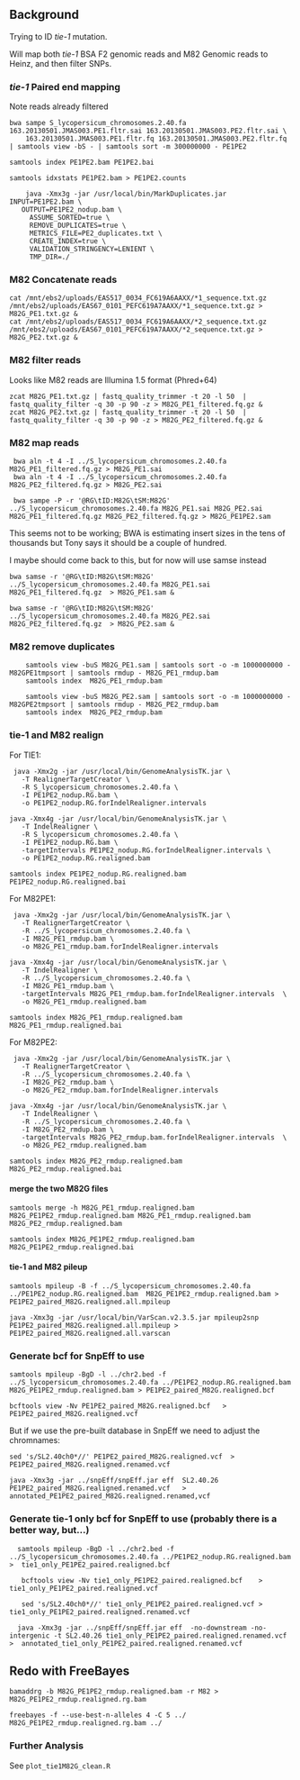 ## Background

Trying to ID *tie-1* mutation.

Will map both _tie-1_ BSA F2 genomic reads and M82 Genomic reads to Heinz, and then filter SNPs.

### _tie-1_ Paired end mapping

Note reads already filtered

    bwa sampe S_lycopersicum_chromosomes.2.40.fa 163.20130501.JMAS003.PE1.fltr.sai 163.20130501.JMAS003.PE2.fltr.sai \
        163.20130501.JMAS003.PE1.fltr.fq 163.20130501.JMAS003.PE2.fltr.fq | samtools view -bS - | samtools sort -m 300000000 - PE1PE2
        
    samtools index PE1PE2.bam PE1PE2.bai
    
    samtools idxstats PE1PE2.bam > PE1PE2.counts
    
        java -Xmx3g -jar /usr/local/bin/MarkDuplicates.jar INPUT=PE1PE2.bam \
       OUTPUT=PE1PE2_nodup.bam \
    	 ASSUME_SORTED=true \
    	 REMOVE_DUPLICATES=true \
    	 METRICS_FILE=PE2_duplicates.txt \
    	 CREATE_INDEX=true \
    	 VALIDATION_STRINGENCY=LENIENT \
    	 TMP_DIR=./

### M82 Concatenate reads

    cat /mnt/ebs2/uploads/EAS517_0034_FC619A6AAXX/*1_sequence.txt.gz /mnt/ebs2/uploads/EAS67_0101_PEFC619A7AAXX/*1_sequence.txt.gz > M82G_PE1.txt.gz &
    cat /mnt/ebs2/uploads/EAS517_0034_FC619A6AAXX/*2_sequence.txt.gz /mnt/ebs2/uploads/EAS67_0101_PEFC619A7AAXX/*2_sequence.txt.gz > M82G_PE2.txt.gz &
    
### M82 filter reads

Looks like M82 reads are Illumina 1.5 format (Phred+64)

    zcat M82G_PE1.txt.gz | fastq_quality_trimmer -t 20 -l 50  | fastq_quality_filter -q 30 -p 90 -z > M82G_PE1_filtered.fq.gz &
    zcat M82G_PE2.txt.gz | fastq_quality_trimmer -t 20 -l 50  | fastq_quality_filter -q 30 -p 90 -z > M82G_PE2_filtered.fq.gz &

### M82 map reads

     bwa aln -t 4 -I ../S_lycopersicum_chromosomes.2.40.fa  M82G_PE1_filtered.fq.gz > M82G_PE1.sai
     bwa aln -t 4 -I ../S_lycopersicum_chromosomes.2.40.fa  M82G_PE2_filtered.fq.gz > M82G_PE2.sai
     
     bwa sampe -P -r '@RG\tID:M82G\tSM:M82G' ../S_lycopersicum_chromosomes.2.40.fa M82G_PE1.sai M82G_PE2.sai M82G_PE1_filtered.fq.gz M82G_PE2_filtered.fq.gz > M82G_PE1PE2.sam
    
This seems not to be working; BWA is estimating insert sizes in the tens of thousands but Tony says it should be a couple of hundred.

I maybe should come back to this, but for now will use samse instead

    bwa samse -r '@RG\tID:M82G\tSM:M82G' ../S_lycopersicum_chromosomes.2.40.fa M82G_PE1.sai M82G_PE1_filtered.fq.gz  > M82G_PE1.sam &
    
    bwa samse -r '@RG\tID:M82G\tSM:M82G' ../S_lycopersicum_chromosomes.2.40.fa M82G_PE2.sai M82G_PE2_filtered.fq.gz  > M82G_PE2.sam &
     
### M82 remove duplicates

        samtools view -buS M82G_PE1.sam | samtools sort -o -m 1000000000 - M82GPE1tmpsort | samtools rmdup - M82G_PE1_rmdup.bam
        samtools index  M82G_PE1_rmdup.bam 
             
        samtools view -buS M82G_PE2.sam | samtools sort -o -m 1000000000 - M82GPE2tmpsort | samtools rmdup - M82G_PE2_rmdup.bam
        samtools index  M82G_PE2_rmdup.bam
     
### tie-1 and M82 realign

For TIE1:

     java -Xmx2g -jar /usr/local/bin/GenomeAnalysisTK.jar \
       -T RealignerTargetCreator \
       -R S_lycopersicum_chromosomes.2.40.fa \
       -I PE1PE2_nodup.RG.bam \
       -o PE1PE2_nodup.RG.forIndelRealigner.intervals 
       
    java -Xmx4g -jar /usr/local/bin/GenomeAnalysisTK.jar \
       -T IndelRealigner \
       -R S_lycopersicum_chromosomes.2.40.fa \
       -I PE1PE2_nodup.RG.bam \
       -targetIntervals PE1PE2_nodup.RG.forIndelRealigner.intervals \
       -o PE1PE2_nodup.RG.realigned.bam 
       
    samtools index PE1PE2_nodup.RG.realigned.bam PE1PE2_nodup.RG.realigned.bai
       
For M82PE1:

     java -Xmx2g -jar /usr/local/bin/GenomeAnalysisTK.jar \
       -T RealignerTargetCreator \
       -R ../S_lycopersicum_chromosomes.2.40.fa \
       -I M82G_PE1_rmdup.bam \
       -o M82G_PE1_rmdup.bam.forIndelRealigner.intervals 
       
    java -Xmx4g -jar /usr/local/bin/GenomeAnalysisTK.jar \
       -T IndelRealigner \
       -R ../S_lycopersicum_chromosomes.2.40.fa \
       -I M82G_PE1_rmdup.bam \
       -targetIntervals M82G_PE1_rmdup.bam.forIndelRealigner.intervals  \
       -o M82G_PE1_rmdup.realigned.bam
       
    samtools index M82G_PE1_rmdup.realigned.bam M82G_PE1_rmdup.realigned.bai
       
For M82PE2:

     java -Xmx2g -jar /usr/local/bin/GenomeAnalysisTK.jar \
       -T RealignerTargetCreator \
       -R ../S_lycopersicum_chromosomes.2.40.fa \
       -I M82G_PE2_rmdup.bam \
       -o M82G_PE2_rmdup.bam.forIndelRealigner.intervals 
       
    java -Xmx4g -jar /usr/local/bin/GenomeAnalysisTK.jar \
       -T IndelRealigner \
       -R ../S_lycopersicum_chromosomes.2.40.fa \
       -I M82G_PE2_rmdup.bam \
       -targetIntervals M82G_PE2_rmdup.bam.forIndelRealigner.intervals  \
       -o M82G_PE2_rmdup.realigned.bam
       
    samtools index M82G_PE2_rmdup.realigned.bam M82G_PE2_rmdup.realigned.bai
       
#### merge the two M82G files

    samtools merge -h M82G_PE1_rmdup.realigned.bam M82G_PE1PE2_rmdup.realigned.bam M82G_PE1_rmdup.realigned.bam M82G_PE2_rmdup.realigned.bam
    
    samtools index M82G_PE1PE2_rmdup.realigned.bam M82G_PE1PE2_rmdup.realigned.bai
        
#### tie-1 and M82 pileup

    samtools mpileup -B -f ../S_lycopersicum_chromosomes.2.40.fa ../PE1PE2_nodup.RG.realigned.bam  M82G_PE1PE2_rmdup.realigned.bam > PE1PE2_paired_M82G.realigned.all.mpileup
    
    java -Xmx3g -jar /usr/local/bin/VarScan.v2.3.5.jar mpileup2snp PE1PE2_paired_M82G.realigned.all.mpileup > PE1PE2_paired_M82G.realigned.all.varscan
    

### Generate bcf for SnpEff to use

    samtools mpileup -BgD -l ../chr2.bed -f ../S_lycopersicum_chromosomes.2.40.fa ../PE1PE2_nodup.RG.realigned.bam  M82G_PE1PE2_rmdup.realigned.bam > PE1PE2_paired_M82G.realigned.bcf  
 
    bcftools view -Nv PE1PE2_paired_M82G.realigned.bcf   > PE1PE2_paired_M82G.realigned.vcf  

But if we use the pre-built database in SnpEff we need to adjust the chromnames:

    sed 's/SL2.40ch0*//' PE1PE2_paired_M82G.realigned.vcf  > PE1PE2_paired_M82G.realigned.renamed.vcf  
  
    java -Xmx3g -jar ../snpEff/snpEff.jar eff  SL2.40.26  PE1PE2_paired_M82G.realigned.renamed.vcf   >  annotated_PE1PE2_paired_M82G.realigned.renamed,vcf  
  
  ### Generate tie-1 only bcf for SnpEff to use (probably there is a better way, but...)
  
      samtools mpileup -BgD -l ../chr2.bed -f ../S_lycopersicum_chromosomes.2.40.fa ../PE1PE2_nodup.RG.realigned.bam   >  tie1_only_PE1PE2_paired.realigned.bcf  
      
       bcftools view -Nv tie1_only_PE1PE2_paired.realigned.bcf    > tie1_only_PE1PE2_paired.realigned.vcf   

       sed 's/SL2.40ch0*//' tie1_only_PE1PE2_paired.realigned.vcf > tie1_only_PE1PE2_paired.realigned.renamed.vcf
  
      java -Xmx3g -jar ../snpEff/snpEff.jar eff  -no-downstream -no-intergenic -t SL2.40.26 tie1_only_PE1PE2_paired.realigned.renamed.vcf   >  annotated_tie1_only_PE1PE2_paired.realigned.renamed.vcf


## Redo with FreeBayes

    bamaddrg -b M82G_PE1PE2_rmdup.realigned.bam -r M82 > M82G_PE1PE2_rmdup.realigned.rg.bam

    freebayes -f --use-best-n-alleles 4 -C 5 ../ M82G_PE1PE2_rmdup.realigned.rg.bam ../ 

### Further Analysis

See `plot_tie1M82G_clean.R`